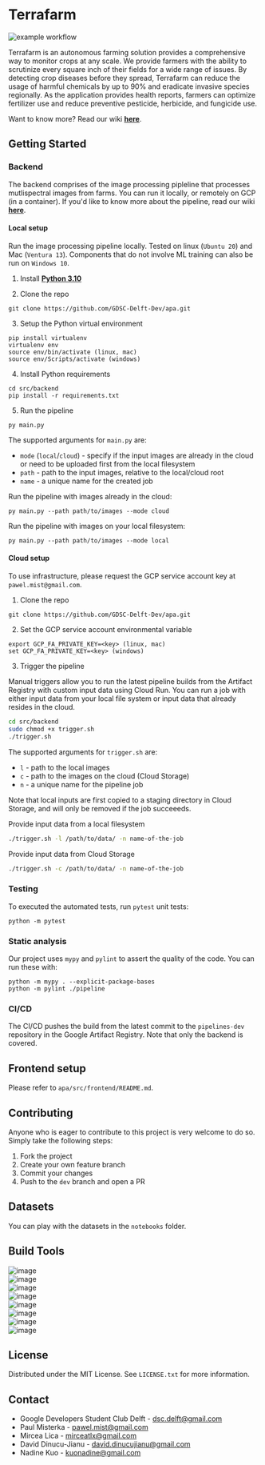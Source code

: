 <!-- TODO: add code coverage? -->
# Terrafarm

![example workflow](https://github.com/GDSC-Delft-Dev/apa/actions/workflows/pipeline.yml/badge.svg)

Terrafarm is an autonomous farming solution provides a comprehensive way to monitor crops at any scale. We provide farmers with the ability to scrutinize every square inch of their fields for a wide range of issues. By detecting crop diseases before they spread, Terrafarm can reduce the usage of harmful chemicals by up to 90% and eradicate invasive species regionally. As the application provides health reports, farmers can optimize fertilizer use and reduce preventive pesticide, herbicide, and fungicide use. 

Want to know more? Read our wiki [**here**](../../wiki).

## Getting Started

### Backend

The backend comprises of the image processing pipleline that processes mutlispectral images from farms. You can run it locally, or remotely on GCP (in a container). If you'd like to know more about the pipeline, read our wiki [**here**](../../wiki/Pipeline).

#### Local setup
Run the image processing pipeline locally. Tested on linux (`Ubuntu 20`) and Mac (`Ventura 13`). Components that do not involve ML training can also be run on `Windows 10`.

1. Install [**Python 3.10**](https://www.python.org/downloads/)

2. Clone the repo

```
git clone https://github.com/GDSC-Delft-Dev/apa.git
```

3. Setup the Python virtual environment 
```
pip install virtualenv
virtualenv env
source env/bin/activate (linux, mac)
source env/Scripts/activate (windows)
```

4. Install Python requirements
```
cd src/backend
pip install -r requirements.txt
```

5. Run the pipeline
```
py main.py
```

The supported arguments for `main.py` are:
- `mode` (`local`/`cloud`) - specify if the input images are already in the cloud or need to be uploaded first from the local filesystem
- `path` - path to the input images, relative to the local/cloud root
- `name` - a unique name for the created job

Run the pipeline with images already in the cloud:
```
py main.py --path path/to/images --mode cloud
```

Run the pipeline with images on your local filesystem:
```
py main.py --path path/to/images --mode local
```

#### Cloud setup
To use infrastructure, please request the GCP service account key at `pawel.mist@gmail.com`.

1. Clone the repo
```
git clone https://github.com/GDSC-Delft-Dev/apa.git
```

2. Set the GCP service account environmental variable
```
export GCP_FA_PRIVATE_KEY=<key> (linux, mac)
set GCP_FA_PRIVATE_KEY=<key> (windows)
```

3. Trigger the pipeline

Manual triggers allow you to run the latest pipeline builds from the Artifact Registry with custom input data using Cloud Run.  You can run a job with either input data from your local file system or input data that already resides in the cloud.

```bash
cd src/backend
sudo chmod +x trigger.sh
./trigger.sh
```

The supported arguments for `trigger.sh` are:
- `l` - path to the local images
- `c` - path to the images on the cloud (Cloud Storage)
- `n` - a unique name for the pipeline job

Note that local inputs are first copied to a staging directory in Cloud Storage, and will only be removed if the job succeeeds.

Provide input data from a local filesystem

```bash
./trigger.sh -l /path/to/data/ -n name-of-the-job
```

Provide input data from Cloud Storage

```bash
./trigger.sh -c /path/to/data/ -n name-of-the-job
```

### Testing
To executed the automated tests, run `pytest` unit tests:

```
python -m pytest
```

### Static analysis
Our project uses `mypy` and `pylint` to assert the quality of the code. You can run these with:

```
python -m mypy . --explicit-package-bases
python -m pylint ./pipeline
```

### CI/CD
The CI/CD pushes the build from the latest commit to the `pipelines-dev` repository in the Google Artifact Registry. Note that only the backend is covered.

## Frontend setup
Please refer to `apa/src/frontend/README.md`.

## Contributing
Anyone who is eager to contribute to this project is very welcome to do so. Simply take the following steps:
1. Fork the project
2. Create your own feature branch
3. Commit your changes
4. Push to the `dev` branch and open a PR

## Datasets
You can play with the datasets in the `notebooks` folder.

## Build Tools

![image](https://img.shields.io/badge/Flutter-02569B?style=for-the-badge&logo=flutter&logoColor=white)
</br>
![image](https://img.shields.io/badge/Dart-0175C2?style=for-the-badge&logo=dart&logoColor=white)
</br>
![image](https://img.shields.io/badge/Python-FFD43B?style=for-the-badge&logo=python&logoColor=blue)
</br>
![image](https://img.shields.io/badge/firebase-ffca28?style=for-the-badge&logo=firebase&logoColor=black)
</br>
![image](https://img.shields.io/badge/Google_Cloud-4285F4?style=for-the-badge&logo=google-cloud&logoColor=white)
</br>
![image](https://img.shields.io/badge/TensorFlow-FF6F00?style=for-the-badge&logo=tensorflow&logoColor=white)
</br>
![image](https://img.shields.io/badge/OpenCV-27338e?style=for-the-badge&logo=OpenCV&logoColor=white)
</br>
![image](https://img.shields.io/badge/GitHub_Actions-2088FF?style=for-the-badge&logo=github-actions&logoColor=white)


## License
Distributed under the MIT License. See `LICENSE.txt` for more information.

## Contact
- Google Developers Student Club Delft - dsc.delft@gmail.com
- Paul Misterka - pawel.mist@gmail.com
- Mircea Lica - mirceatlx@gmail.com
- David Dinucu-Jianu - david.dinucujianu@gmail.com
- Nadine Kuo - kuonadine@gmail.com
<!-- Not sure if I shou -->
